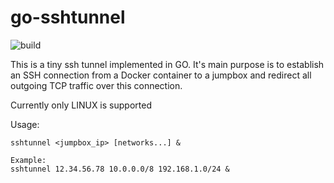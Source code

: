 # go-sshtunnel

![build](https://github.com/dueckminor/go-sshtunnel/workflows/build/badge.svg)

This is a tiny ssh tunnel implemented in GO. It's main purpose is to establish an SSH connection from a Docker container to a jumpbox and redirect all outgoing TCP traffic over this connection.

Currently only LINUX is supported

Usage:
```
sshtunnel <jumpbox_ip> [networks...] &

Example:
sshtunnel 12.34.56.78 10.0.0.0/8 192.168.1.0/24 &
```

